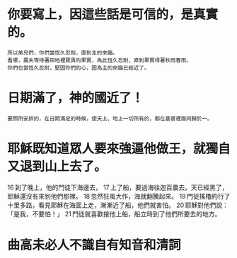 # 你要寫上，因這些話是可信的，是真實的。

```
所以弟兄們，你們當恆久忍耐，直到主的來臨。
看哪，農夫等待著田地裡寶貴的果實，為此恆久忍耐，直到果實得著秋雨春雨。
你們也當恆久忍耐，堅固你們的心，因為主的來臨已經近了。
```

# 日期滿了，神的國近了！

```
要照所安排的，在日期滿足的時候，使天上、地上一切所有的，都在基督裡面同歸於一。
```

# 耶穌既知道眾人要來強逼他做王，就獨自又退到山上去了。
16 到了晚上，他的門徒下海邊去， 17 上了船，要過海往迦百農去。天已經黑了，耶穌還沒有來到他們那裡。 18 忽然狂風大作，海就翻騰起來。 19 門徒搖櫓約行了十里多路，看見耶穌在海面上走，漸漸近了船，他們就害怕。 20 耶穌對他們說：「是我，不要怕！」 21 門徒就喜歡接他上船，船立時到了他們所要去的地方。

# 曲高未必人不識自有知音和清詞
